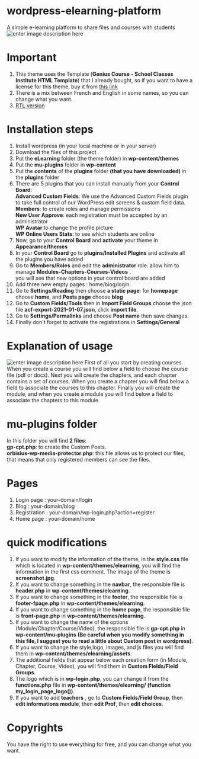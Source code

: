 # wordpress-elearning-platform
A simple e-learning platform to share files and courses with students 
![enter image description here](https://nimbusweb.me/box/attachment/5091765/d7mfuntnqqywzvblfq2u/zs7eH2THMNSJJ6li/screenshot-localhost_8080-2021.01.15-19_29_24.png)

# Important

1. This theme uses the Template (**Genius Course - School Classes Institute HTML Template**)  that I already bought, so if you want to have a license for this theme, buy it from [this link](https://themeforest.net/item/genius-course-learning-course-html-template/21984716)   
2. There is a mix between French and English in some names, so you can change what you want.
3. [RTL version](https://github.com/NyasterDZ/wordpress-elearning-platform-rtl)

# Installation steps

 1. Install wordpress (in your local machine or in your server)
 2. Download the files of this project
 3. Put the **eLearning** folder (the theme folder) in **wp-content/themes**
 4. Put the **mu-plugins** folder in **wp-content**
 5. Put the **contents** of the **plugins** folder **(that you have downloaded)** in the **plugins** folder
 6. There are 5 plugins that you can install manually from your **Control Board**:<br>
**Advanced Custom Fields**: We use the Advanced Custom Fields plugin to take full control of our WordPress edit screens & custom field data.<br>
 **Members**: to create roles and manage permissions <br>
**New User Approve**:  each registration must be accepted by an administrator <br>
**WP Avatar**:to change the profile picture<br>
**WP Online Users Stats**: to see which students are online <br>
7. Now, go to your **Control Board** and **activate** your theme in **Appearance/themes**
 8. In your **Control Board** go to **plugins/Installed Plugins** and activate all the plugins you have added
 9. Go to **Members/Roles** and edit the **administrator** role:
 allow him to manage **Modules-Chapters-Courses-Videos** .<br>
 you will see that new options in your control board are added
 10. Add three new empty pages : home/blog/login.
 11. Go to **Settings/Reading** then choose **a static page**:
 for **homepage** choose **home**, and **Posts page** choose **blog**
 12. Go to **Custom Fields/Tools** then in **Import Field Groups** choose the json file **acf-export-2021-01-07.json**, click **import file**.
 13. Go to **Settings/Permalinks** and choose **Post name** then save changes.
 14. Finally don't forget to activate the registrations in **Settings/General**
 # Explanation of usage

![enter image description here](https://nimbusweb.me/box/attachment/5091786/ytms2bbk6fffvlt6374o/gIabpw4vyb2lJF2A/screenshot-localhost_8080-2021.01.15-19_35_51.png)
First of all you start by creating courses. When you create a course you will find below a field to choose the course file (pdf or docx).
Next you will create the chapters, and each chapter contains a set of courses. When you create a chapter you will find below a field to associate the courses to this chapter. Finally you will create the module, and when you create a module you will find below a field to associate the chapters to this module.

# mu-plugins folder
In this folder you will find **2 files**:<br>
**gp-cpt.php**: to create the Custom Posts. <br>
**orbisius-wp-media-protector.php**: this file allows us to protect our files, that means that only registered members can see the files.<br>

# Pages
1. Login page : your-domain/login
2. Blog : your-domain/blog
3. Registration : your-domain/wp-login.php?action=register
4. Home page : your-domain/home

# quick modifications
1. If you want to modify the information of the theme, in the **style.css** file which is located in **wp-content/themes/elearning**, you will find the information in the first css comment. The image of the theme is **screenshot.jpg**.
2. If you want to change something in the **navbar**, the responsible file is **header.php** in **wp-content/themes/elearning**.
3. If you want to change something in the **footer**, the responsible file is **footer-fpage.php** in **wp-content/themes/elearning**.
4. If you want to change something in the **home page**, the responsible file is **front-page.php** in **wp-content/themes/elearning**.
5. If you want to change the name of the options (Module/Chapter/Course/Video), the responsible file is **gp-cpt.php** in **wp-content/mu-plugins** **(Be careful when you modify something in this file, I suggest you to read a little about Custom post in wordpress)**.
6. If you want to change the style,logo, images, and js files you will find them in **wp-content/themes/elearning/assets**.
7. The additional fields that appear below each creation form (in Module, Chapter, Course, Video), you will find them in **Custom Fields/Field Groups**. 
8. The logo which is in **wp-login.php**, you can change it from the **functions.php** file in **wp-content/themes/elearning/** **(function my_login_page_logo())**.
9. If you want to add **teachers** , go to **Custom Fields/Field Group**, then **edit informations module**, then **edit Prof**, then **edit choices**.
# Copyrights
You have the right to use everything for free, and you can change what you want.



 
 

